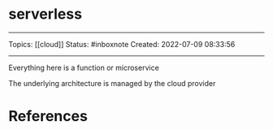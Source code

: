 # serverless
---
Topics: [[cloud]]
Status: #inboxnote
Created: 2022-07-09 08:33:56

---

Everything here is a function or microservice

The underlying architecture is managed by the cloud provider

# References
